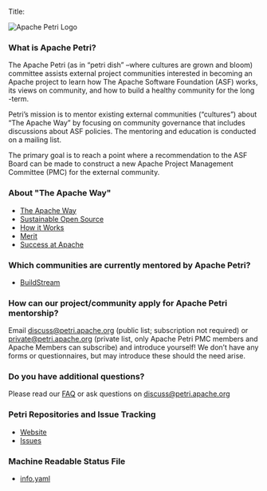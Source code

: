 Title: <!-- suppressed, logo covers it -->
<!-- Licensed under ALv2 -->

<div class="float-right">

![Apache Petri Logo](images/logo.svg)

</div>

### What is Apache Petri?

The Apache Petri (as in “petri dish” –where cultures are grown and bloom) committee
assists external project communities interested in becoming an Apache project to
learn how The Apache Software Foundation (ASF) works, its views on community, and
how to build a healthy community for the long -term.

Petri’s mission is to mentor existing external communities (“cultures”) about
“The Apache Way” by focusing on community governance that includes discussions
about ASF policies. The mentoring and education is conducted on a mailing list.

The primary goal is to reach a point where a recommendation to the ASF Board can
be made to construct a new Apache Project Management Committee (PMC) for the
external community.

### About "The Apache Way"
- [The Apache Way](https://www.apache.org/theapacheway/index.html)
- [Sustainable Open Source](https://s.apache.org/GhnI)
- [How it Works](https://www.apache.org/foundation/how-it-works.html)
- [Merit](https://www.apache.org/foundation/how-it-works.html#meritocracy)
- [Success at Apache](https://blogs.apache.org/foundation/category/SuccessAtApache)

### Which communities are currently mentored by Apache Petri?

- [BuildStream](/buildstream)

### How can our project/community apply for Apache Petri mentorship?

Email discuss@petri.apache.org (public list; subscription not required) or private@petri.apache.org (private list,
only Apache Petri PMC members and Apache Members can subscribe) and introduce yourself! We don’t have any forms or
questionnaires, but may introduce these should the need arise.

### Do you have additional questions?

Please read our [FAQ](/faq) or ask questions on discuss@petri.apache.org

### Petri Repositories and Issue Tracking
- [Website](https://github.com/apache/petri-site)
- [Issues](https://github.com/apache/petri-site/issues)

### Machine Readable Status File
- [info.yaml](https://petri.apache.org/info.yaml)
